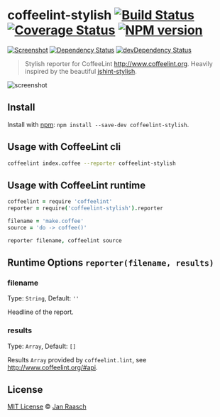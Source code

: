 coffeelint-stylish [![Build Status][travis-image]][travis-url] [![Coverage Status][coveralls-image]][coveralls-url] [![NPM version][npm-image]][npm-url]
==================
[![Screenshot](http://img.shields.io/badge/pretty-stylish-ff69b4.svg)][screenshot-image] [![Dependency Status][depstat-image]][depstat-url] [![devDependency Status][devdepstat-image]][devdepstat-url]

> Stylish reporter for CoffeeLint http://www.coffeelint.org. Heavily inspired by the beautiful [jshint-stylish](https://github.com/sindresorhus/jshint-stylish).

![screenshot](screenshot.png)

## Install

Install with [npm](https://npmjs.org/package/coffeelint-stylish): `npm install --save-dev coffeelint-stylish`.

## Usage with CoffeeLint cli

```bash
coffeelint index.coffee --reporter coffeelint-stylish
```

## Usage with CoffeeLint runtime

```coffeescript
coffeelint = require 'coffeelint'
reporter = require('coffeelint-stylish').reporter

filename = 'make.coffee'
source = 'do -> coffee()'

reporter filename, coffeelint source
```

## Runtime Options `reporter(filename, results)`

### filename
Type: `String`, Default: `''`

Headline of the report.

### results
Type: `Array`, Default: `[]`

Results `Array` provided by `coffeelint.lint`, see http://www.coffeelint.org/#api.

## License

[MIT License](http://en.wikipedia.org/wiki/MIT_License) © [Jan Raasch](http://janraasch.com)

[screenshot-image]: https://github.com/janraasch/coffeelint-stylish/blob/master/screenshot.png

[npm-url]: https://npmjs.org/package/coffeelint-stylish
[npm-image]: http://img.shields.io/npm/v/coffeelint-stylish.svg

[travis-url]: http://travis-ci.org/janraasch/coffeelint-stylish
[travis-image]: https://travis-ci.org/janraasch/coffeelint-stylish.svg?branch=master

[coveralls-url]: https://coveralls.io/r/janraasch/coffeelint-stylish?branch=master
[coveralls-image]: https://img.shields.io/coveralls/janraasch/coffeelint-stylish.svg

[depstat-url]: https://david-dm.org/janraasch/coffeelint-stylish
[depstat-image]: https://david-dm.org/janraasch/coffeelint-stylish.svg

[devdepstat-url]: https://david-dm.org/janraasch/coffeelint-stylish#info=devDependencies
[devdepstat-image]: https://david-dm.org/janraasch/coffeelint-stylish/dev-status.svg

